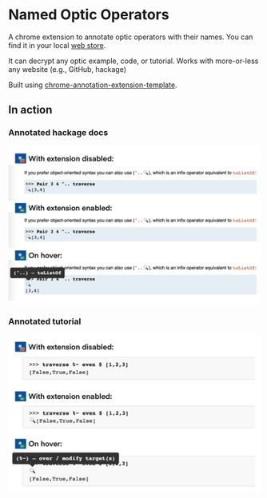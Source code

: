 
# Named Optic Operators

A chrome extension to annotate optic operators with their names. You can find it in your local [web store](https://chrome.google.com/webstore/detail/named-optic-operators/cbbihjchidehcbnkghkfedfknieknibf).

It can decrypt any optic example, code, or tutorial. Works with more-or-less any website (e.g., GitHub, hackage)

Built using [chrome-annotation-extension-template](https://github.com/fghibellini/chrome-annotation-extension-template).

## In action

### Annotated hackage docs

![usage_1](./examples/usage_1.jpg)

### Annotated tutorial

![usage_2](./examples/usage_2.jpg)
